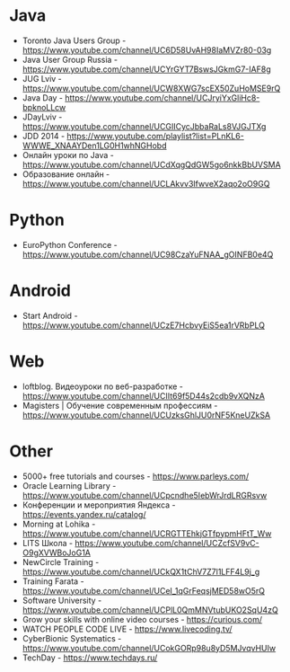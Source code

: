 Java
===

* Toronto Java Users Group - https://www.youtube.com/channel/UC6D58UvAH98IaMVZr80-03g
* Java User Group Russia - https://www.youtube.com/channel/UCYrGYT7BswsJGkmG7-IAF8g
* JUG Lviv - https://www.youtube.com/channel/UCW8XWG7scEX50ZuHoMSE9rQ
* Java Day - https://www.youtube.com/channel/UCJryiYxGliHc8-bpknoLLcw
* JDayLviv - https://www.youtube.com/channel/UCGIICycJbbaRaLs8VJGJTXg
* JDD 2014 - https://www.youtube.com/playlist?list=PLnKL6-WWWE_XNAAYDen1LG0H1whNGHobd
* Онлайн уроки по Java - https://www.youtube.com/channel/UCdXqgQdGW5go6nkkBbUVSMA
* Образование онлайн - https://www.youtube.com/channel/UCLAkvv3lfwveX2aqo2oO9GQ


Python
===

* EuroPython Conference - https://www.youtube.com/channel/UC98CzaYuFNAA_gOINFB0e4Q

Android
===

* Start Android - https://www.youtube.com/channel/UCzE7HcbvyEiS5ea1rVRbPLQ

Web
===

* loftblog. Видеоуроки по веб-разработке - https://www.youtube.com/channel/UCIIt69f5D44s2cdb9vXQNzA
* Magisters | Обучение современным профессиям - https://www.youtube.com/channel/UCUzksGhlJU0rNF5KneUZkSA

Other
===

* 5000+ free tutorials and courses - https://www.parleys.com/
* Oracle Learning Library - https://www.youtube.com/channel/UCpcndhe5IebWrJrdLRGRsvw
* Конференции и мероприятия Яндекса - https://events.yandex.ru/catalog/
* Morning at Lohika - https://www.youtube.com/channel/UCRGTTEhkjGTfpypmHFtT_Ww
* LITS Школа - https://www.youtube.com/channel/UCZcfSV9vC-O9gXVWBoJoG1A
* NewCircle Training - https://www.youtube.com/channel/UCkQX1tChV7Z7l1LFF4L9j_g
* Training Farata - https://www.youtube.com/channel/UCeI_1qGrFeqsjMED58wO5rQ
* Software University - https://www.youtube.com/channel/UCPlL0QmMNVtubUKO2SqU4zQ
* Grow your skills with online video courses - https://curious.com/
* WATCH PEOPLE CODE LIVE - https://www.livecoding.tv/
* CyberBionic Systematics - https://www.youtube.com/channel/UCokGORp98u8yD5MJvqvHUIw
* TechDay - https://www.techdays.ru/